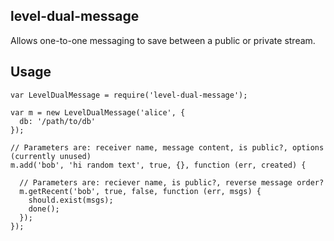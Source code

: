 ## level-dual-message

Allows one-to-one messaging to save between a public or private stream.

## Usage

    var LevelDualMessage = require('level-dual-message');

    var m = new LevelDualMessage('alice', {
      db: '/path/to/db'
    });

    // Parameters are: receiver name, message content, is public?, options (currently unused)
    m.add('bob', 'hi random text', true, {}, function (err, created) {

      // Parameters are: reciever name, is public?, reverse message order?
      m.getRecent('bob', true, false, function (err, msgs) {
        should.exist(msgs);
        done();
      });
    });

